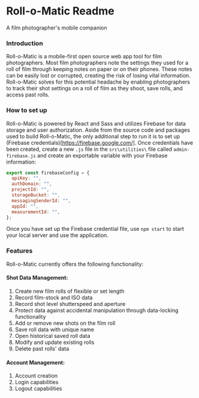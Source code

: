 # Roll-o-Matic Readme
A film photographer's mobile companion

### Introduction

Roll-o-Matic is a mobile-first open source web app tool for film photographers. Most film photographers note the settings they used for a roll of film through keeping notes on paper or on their phones. These notes can be easily lost or corrupted, creating the risk of losing vital information. Roll-o-Matic solves for this potential headache by enabling photographers to track their shot settings on a roll of film as they shoot, save rolls, and access past rolls.

### How to set up

Roll-o-Matic is powered by React and Sass and utilizes Firebase for data storage and user authorization. Aside from the source code and packages used to build Roll-o-Matic, the only additional step to run it is to set up (Firebase credentials)[https://firebase.google.com/]. Once credentials have been created, create a new `.js` file in the `src\utilities\` file called `admin-firebase.js` and create an exportable variable with your Firebase information:

```javascript
export const firebaseConfig = {
  apiKey: "",
  authDomain: "",
  projectId: "",
  storageBucket: "",
  messagingSenderId: "",
  appId: "",
  measurementId: "",
};
```

Once you have set up the Firebase credential file, use `npm start` to start your local server and use the application.

### Features

Roll-o-Matic currently offers the following functionality:

#### Shot Data Management:

1. Create new film rolls of flexible or set length
2. Record film-stock and ISO data
3. Record shot level shutterspeed and aperture
4. Protect data against accidental manipulation through data-locking functionality
5. Add or remove new shots on the film roll
6. Save roll data with unique name
7. Open historical saved roll data
8. Modify and update existing rolls
9. Delete past rolls' data

#### Account Management:

1. Account creation
2. Login capabilities
3. Logout capabilities
